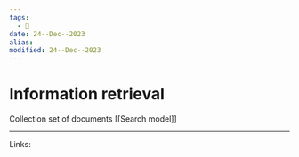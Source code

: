 ```yaml
---
tags:
  - 🌱
date: 24--Dec--2023
alias: 
modified: 24--Dec--2023
---
```

# Information retrieval
Collection set of documents
[[Search model]]

---
Links:
